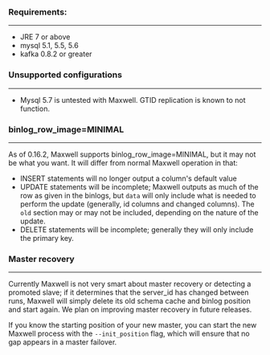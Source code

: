 ### Requirements:
***
- JRE 7 or above
- mysql 5.1, 5.5, 5.6
- kafka 0.8.2 or greater

### Unsupported configurations
***
- Mysql 5.7 is untested with Maxwell.  GTID replication is known to not function.

### binlog_row_image=MINIMAL
***
As of 0.16.2, Maxwell supports binlog_row_image=MINIMAL, but it may not be what you want.  It will differ
from normal Maxwell operation in that:

- INSERT statements will no longer output a column's default value
- UPDATE statements will be incomplete; Maxwell outputs as much of the row as given in the binlogs,
  but `data` will only include what is needed to perform the update (generally, id columns and changed columns).
  The `old` section may or may not be included, depending on the nature of the update.
- DELETE statements will be incomplete; generally they will only include the primary key.

### Master recovery
***
Currently Maxwell is not very smart about master recovery or detecting a promoted slave; if it determines
that the server_id has changed between runs, Maxwell will simply delete its old schema cache and binlog position
and start again.  We plan on improving master recovery in future releases.

If you know the starting position of your new master, you can start the new Maxwell process with the
`--init_position` flag, which will ensure that no gap appears in a master failover.


